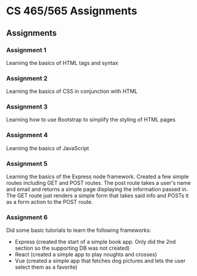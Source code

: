 # CS 465/565 Assignments

## Assignments

### Assignment 1

Learning the basics of HTML tags and syntax

### Assignment 2

Learning the basics of CSS in conjunction with HTML

### Assignment 3

Learning how to use Bootstrap to simplify the styling of HTML pages

### Assignment 4

Learning the basics of JavaScript

### Assignment 5

Learning the basics of the Express node framework. Created a few simple routes including GET and POST routes.
The post route takes a user's name and email and returns a simple page displaying the information passed in.
The GET route just renders a simple form that takes said info and POSTs it as a form action to the POST route.

### Assignment 6

Did some basic tutorials to learn the following frameworks:
- Express (created the start of a simple book app. Only did the 2nd section so the supporting DB was not created)
- React (created a simple app to play noughts and crosses)
- Vue (created a simple app that fetches dog pictures and lets the user select them as a favorite)
